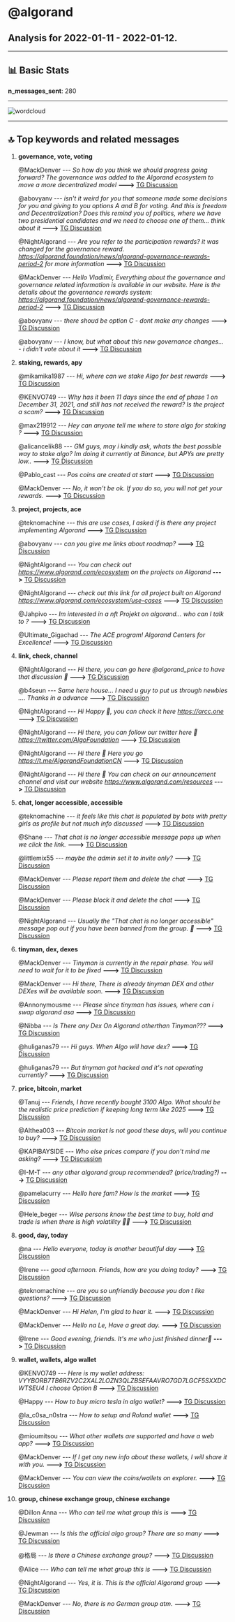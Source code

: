 # **@algorand**
 ## Analysis for **2022-01-11** - **2022-01-12**.

---

## 📊 **Basic Stats**

**n_messages_sent**: 280

---
![wordcloud](algorand_1Days_wordcloud.png)

---


## 🔝 **Top keywords and related messages**

1. **governance, vote, voting**

    @MackDenver --- *So how do you think we should progress going forward? The governance was added to the Algorand ecosystem to move a more decentralized model* **--->** [TG Discussion](https://t.me/algorand/331753)

    @abovyanv --- *isn't it weird for you that someone made some decisions for you and giving to you options A and B for voting. And this is freedom and Decentralization?  Does this remind you of politics, where we have two presidential candidates and we need to choose one of them... think about it* **--->** [TG Discussion](https://t.me/algorand/331943)

    @NightAlgorand --- *Are you refer to the participation rewards? it was changed for the governance reward. https://algorand.foundation/news/algorand-governance-rewards-period-2 for more information* **--->** [TG Discussion](https://t.me/algorand/331847)

    @MackDenver --- *Hello Vladimir, Everything about the governance and governance related information is available in our website. Here is the details about the governance rewards system: https://algorand.foundation/news/algorand-governance-rewards-period-2* **--->** [TG Discussion](https://t.me/algorand/331577)

    @abovyanv --- *there shoud be option C - dont make any changes* **--->** [TG Discussion](https://t.me/algorand/331761)

    @abovyanv --- *I know, but what about this new governance changes... - i didn't vote about it* **--->** [TG Discussion](https://t.me/algorand/331583)

2. **staking, rewards, apy**

    @mikamika1987 --- *Hi, where can we stake Algo for best rewards* **--->** [TG Discussion](https://t.me/algorand/331588)

    @KENVO749 --- *Why has it been 11 days since the end of phase 1 on December 31, 2021, and still has not received the reward? Is the project a scam?* **--->** [TG Discussion](https://t.me/algorand/331656)

    @max219912 --- *Hey can anyone tell me where to store algo for staking ?* **--->** [TG Discussion](https://t.me/algorand/331930)

    @alicancelik88 --- *GM guys, may i kindly ask, whats the best possible way to stake algo? Im doing it currently at Binance, but APYs are pretty low..* **--->** [TG Discussion](https://t.me/algorand/331554)

    @Pablo_cast --- *Pos coins are created at start* **--->** [TG Discussion](https://t.me/algorand/331750)

    @MackDenver --- *No, it won't be ok. If you do so, you will not get your rewards.* **--->** [TG Discussion](https://t.me/algorand/331990)

3. **project, projects, ace**

    @teknomachine --- *this are use cases, I asked if is there any project implementing Algorand* **--->** [TG Discussion](https://t.me/algorand/331812)

    @abovyanv --- *can you give me links about roadmap?* **--->** [TG Discussion](https://t.me/algorand/331783)

    @NightAlgorand --- *You can check out https://www.algorand.com/ecosystem on the projects on Algorand* **--->** [TG Discussion](https://t.me/algorand/331805)

    @NightAlgorand --- *check out this link for all project built on Algorand https://www.algorand.com/ecosystem/use-cases* **--->** [TG Discussion](https://t.me/algorand/331811)

    @Jahpivo --- *Im interested in a nft Projekt on algorand... who can I talk to ?* **--->** [TG Discussion](https://t.me/algorand/331503)

    @Ultimate_Gigachad --- *The ACE program! Algorand Centers for Excellence!* **--->** [TG Discussion](https://t.me/algorand/332043)

4. **link, check, channel**

    @NightAlgorand --- *Hi there, you can go here @algorand_price to have that discussion 🙂* **--->** [TG Discussion](https://t.me/algorand/331556)

    @b4seun --- *Same here house... I need u guy to put us through newbies ....  Thanks in a advance* **--->** [TG Discussion](https://t.me/algorand/332021)

    @NightAlgorand --- *Hi Happy 🙂, you can check it here https://arcc.one* **--->** [TG Discussion](https://t.me/algorand/331515)

    @NightAlgorand --- *Hi there, you can follow our twitter here 🙂 https://twitter.com/AlgoFoundation* **--->** [TG Discussion](https://t.me/algorand/331929)

    @NightAlgorand --- *Hi there 🙂 Here you go https://t.me/AlgorandFoundationCN* **--->** [TG Discussion](https://t.me/algorand/331927)

    @NightAlgorand --- *Hi there 🙂 You can check on our announcement channel and visit our website https://www.algorand.com/resources* **--->** [TG Discussion](https://t.me/algorand/331910)

5. **chat, longer accessible, accessible**

    @teknomachine --- *it feels like this chat is populated by bots with pretty girls as profile but not much info discussed* **--->** [TG Discussion](https://t.me/algorand/331804)

    @Shane --- *That chat is no longer accessible  message pops up when we click the link.* **--->** [TG Discussion](https://t.me/algorand/331558)

    @littlemix55 --- *maybe the admin set it to invite only?* **--->** [TG Discussion](https://t.me/algorand/331565)

    @MackDenver --- *Please report them and delete the chat* **--->** [TG Discussion](https://t.me/algorand/332038)

    @MackDenver --- *Please block it and delete the chat* **--->** [TG Discussion](https://t.me/algorand/332019)

    @NightAlgorand --- *Usually the "That chat is no longer accessible" message pop out if you have been banned from the group. 🙂* **--->** [TG Discussion](https://t.me/algorand/331562)

6. **tinyman, dex, dexes**

    @MackDenver --- *Tinyman is currently in the repair phase. You will need to wait for it to be fixed* **--->** [TG Discussion](https://t.me/algorand/332009)

    @MackDenver --- *Hi there, There is already tinyman DEX and other DEXes will be available soon.* **--->** [TG Discussion](https://t.me/algorand/331602)

    @Annonymousme --- *Please since tinyman has issues, where can i swap algorand asa* **--->** [TG Discussion](https://t.me/algorand/331567)

    @Nibba --- *Is There any Dex On Algorand otherthan Tinyman???* **--->** [TG Discussion](https://t.me/algorand/331982)

    @huliganas79 --- *Hi guys. When Algo will have dex?* **--->** [TG Discussion](https://t.me/algorand/331601)

    @huliganas79 --- *But tinyman got hacked and it's not operating currently?* **--->** [TG Discussion](https://t.me/algorand/331603)

7. **price, bitcoin, market**

    @Tanuj --- *Friends,  I have recently bought 3100 Algo. What should be the realistic price prediction if keeping long term like 2025* **--->** [TG Discussion](https://t.me/algorand/331613)

    @Althea003 --- *Bitcoin market is not good these days, will you continue to buy?* **--->** [TG Discussion](https://t.me/algorand/331674)

    @KAPIBAYSIDE --- *Who else prices compare if you don't mind me asking?* **--->** [TG Discussion](https://t.me/algorand/331483)

    @I-M-T --- *any other algorand group recommended? (price/trading?)* **--->** [TG Discussion](https://t.me/algorand/331935)

    @pamelacurry --- *Hello here fam? How is the market* **--->** [TG Discussion](https://t.me/algorand/332004)

    @Hele_beger --- *Wise persons know the best time to buy, hold and trade is when there is high volatility 🧏‍♀* **--->** [TG Discussion](https://t.me/algorand/331692)

8. **good, day, today**

    @na --- *Hello everyone, today is another beautiful day* **--->** [TG Discussion](https://t.me/algorand/331653)

    @Irene --- *good afternoon. Friends, how are you doing today?* **--->** [TG Discussion](https://t.me/algorand/331549)

    @teknomachine --- *are you so unfriendly because you don t like questions?* **--->** [TG Discussion](https://t.me/algorand/331827)

    @MackDenver --- *Hi Helen, I'm glad to hear it.* **--->** [TG Discussion](https://t.me/algorand/331998)

    @MackDenver --- *Hello na Le, Have a great day.* **--->** [TG Discussion](https://t.me/algorand/331654)

    @Irene --- *Good evening, friends. It's me who just finished dinner🤣* **--->** [TG Discussion](https://t.me/algorand/331624)

9. **wallet, wallets, algo wallet**

    @KENVO749 --- *Here is my wallet address: VYYBORB7TB6RZV2C2XAL2LOZN3QLZBSEFAAVRO7GD7LGCF5SXXDCWTSEU4 I choose Option B* **--->** [TG Discussion](https://t.me/algorand/331668)

    @Happy --- *How to buy micro tesla in algo wallet?* **--->** [TG Discussion](https://t.me/algorand/331512)

    @la_c0sa_n0stra --- *How to setup and Roland wallet* **--->** [TG Discussion](https://t.me/algorand/331476)

    @mioumitsou --- *What other wallets are supported and have a web app?* **--->** [TG Discussion](https://t.me/algorand/331634)

    @MackDenver --- *If I get any new info about these wallets, I will share it with you.* **--->** [TG Discussion](https://t.me/algorand/331953)

    @MackDenver --- *You can view the coins/wallets on explorer.* **--->** [TG Discussion](https://t.me/algorand/331756)

10. **group, chinese exchange group, chinese exchange**

    @Dillon Anna --- *Who can tell me what group this is* **--->** [TG Discussion](https://t.me/algorand/332067)

    @Jewman --- *Is this the official algo group? There are so many* **--->** [TG Discussion](https://t.me/algorand/331831)

    @格局 --- *Is there a Chinese exchange group?* **--->** [TG Discussion](https://t.me/algorand/331920)

    @Alice --- *Who can tell me what group this is* **--->** [TG Discussion](https://t.me/algorand/332075)

    @NightAlgorand --- *Yes, it is. This is the official Algorand group* **--->** [TG Discussion](https://t.me/algorand/331832)

    @MackDenver --- *No, there is no German group atm.* **--->** [TG Discussion](https://t.me/algorand/331649)

